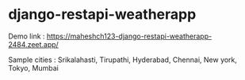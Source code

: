 # django-restapi-weatherapp

Demo link : https://maheshch123-django-restapi-weatherapp-2484.zeet.app/

Sample cities : Srikalahasti,
                Tirupathi,
                Hyderabad,
                Chennai,
                New york,
                Tokyo,
                Mumbai

